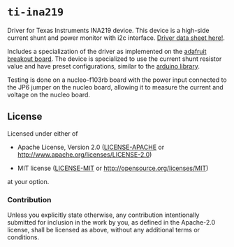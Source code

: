 # `ti-ina219`

Driver for Texas Instruments INA219 device. This device is a high-side
current shunt and power monitor with i2c interface. [Driver data sheet
here!](https://cdn-shop.adafruit.com/datasheets/ina219.pdf).

Includes a specialization of the driver as implemented on the [adafruit breakout
board](https://learn.adafruit.com/adafruit-ina219-current-sensor-breakout/overview). The
device is specialized to use the current shunt resistor value and have
preset configurations, similar to the [arduino
library](https://github.com/adafruit/Adafruit_INA219).

Testing is done on a nucleo-f103rb board with the power input
connected to the JP6 jumper on the nucleo board, allowing it to
measure the current and voltage on the nucleo board.


## License

Licensed under either of

- Apache License, Version 2.0 ([LICENSE-APACHE](LICENSE-APACHE) or
  http://www.apache.org/licenses/LICENSE-2.0)

- MIT license ([LICENSE-MIT](LICENSE-MIT) or http://opensource.org/licenses/MIT)

at your option.

### Contribution

Unless you explicitly state otherwise, any contribution intentionally submitted
for inclusion in the work by you, as defined in the Apache-2.0 license, shall be
licensed as above, without any additional terms or conditions.
